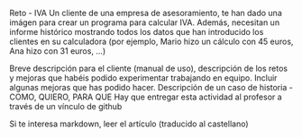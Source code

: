 Reto - IVA 
Un cliente de una empresa de asesoramiento, te han dado una imágen para crear un programa para calcular IVA.
Además, necesitan un informe histórico mostrando todos los datos que han introducido los clientes en su
calculadora (por ejemplo, Mario hizo un cálculo con 45 euros, Ana hizo con 31 euros, …)

Breve descripción para el cliente (manual de uso), descripción de los retos y mejoras que habéis podido
experimentar trabajando en equipo. Incluir algunas mejoras que has podido hacer.
Descripción de un caso de historia - COMO, QUIERO, PARA QUE
Hay que entregar esta actividad al profesor a través de un vínculo de github

Si te interesa markdown, leer el artículo (traducido al castellano)

## 